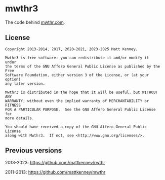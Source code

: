 # mwthr3

The code behind [mwthr.com](http://mwthr.com).

## License

    Copyright 2013-2014, 2017, 2020-2021, 2023-2025 Matt Kenney.

    Mwthr3 is free software: you can redistribute it and/or modify it under
    the terms of the GNU Affero General Public License as published by the Free
    Software Foundation, either version 3 of the License, or (at your option)
    any later version.

    Mwthr3 is distributed in the hope that it will be useful, but WITHOUT ANY
    WARRANTY; without even the implied warranty of MERCHANTABILITY or FITNESS
    FOR A PARTICULAR PURPOSE.  See the GNU Affero General Public License for
    more details.

    You should have received a copy of the GNU Affero General Public License
    along with Mwthr3.  If not, see <http://www.gnu.org/licenses/>.

## Previous versions

2013-2023: https://github.com/mattkenney/rwthr

2011-2013: https://github.com/mattkenney/mwthr
